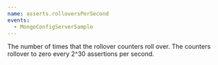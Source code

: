 ```yaml
---
name: asserts.rolloversPerSecond
events:
  - MongoConfigServerSample
---
```


The number of times that the rollover counters roll over. The counters rollover to zero every 2^30 assertions per second.
